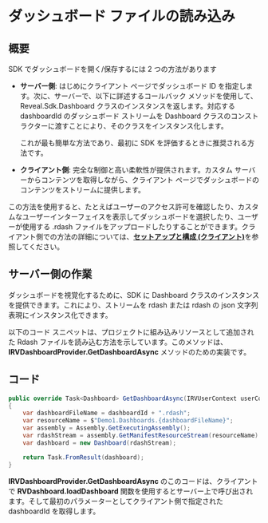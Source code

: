 # ダッシュボード ファイルの読み込み

## 概要

SDK でダッシュボードを開く/保存するには 2 つの方法があります

  - **サーバー側**: はじめにクライアント ページでダッシュボード ID を指定します。次に、サーバーで、以下に詳述するコールバック メソッドを使用して、Reveal.Sdk.Dashboard クラスのインスタンスを返します。対応する dashboardId のダッシュボード ストリームを Dashboard クラスのコンストラクターに渡すことにより、そのクラスをインスタンス化します。


    これが最も簡単な方法であり、最初に SDK を評価するときに推奨される方法です。

  - **クライアント側**: 完全な制御と高い柔軟性が提供されます。カスタム サーバーからコンテンツを取得しながら、クライアント ページでダッシュボードのコンテンツをストリームに提供します。

  この方法を使用すると、たとえばユーザーのアクセス許可を確認したり、カスタムなユーザーインターフェイスを表示してダッシュボードを選択したり、ユーザーが使用する .rdash ファイルをアップロードしたりすることができます。クライアント側での方法の詳細については、[**セットアップと構成 (クライアント)**](~/jp/developer/web-sdk/setup-configuration.html#セットアップと構成-クライアント)を参照してください。

## サーバー側の作業

ダッシュボードを視覚化するために、SDK に Dashboard クラスのインスタンスを提供できます。これにより、ストリームを rdash または rdash の json 文字列表現にインスタンス化できます。

以下のコード スニペットは、プロジェクトに組み込みリソースとして追加された Rdash ファイルを読み込む方法を示しています。このメソッドは、__IRVDashboardProvider.GetDashboardAsync__ メソッドのための実装です。

## コード

``` csharp
public override Task<Dashboard> GetDashboardAsync(IRVUserContext userContext, string dashboardId)
{
    var dashboardFileName = dashboardId + ".rdash";
    var resourceName = $"Demo1.Dashboards.{dashboardFileName}";
    var assembly = Assembly.GetExecutingAssembly();
    var rdashStream = assembly.GetManifestResourceStream(resourceName)
    var dashboard = new Dashboard(rdashStream);

    return Task.FromResult(dashboard);
}
```

__IRVDashboardProvider.GetDashboardAsync__ のこのコードは、クライアントで **RVDashboard.loadDashboard** 関数を使用するとサーバー上で呼び出されます。そして最初のパラメーターとしてクライアント側で指定された dashboardId を取得します。

